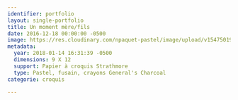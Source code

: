 ```yaml
---
identifier: portfolio
layout: single-portfolio
title: Un moment mère/fils
date: 2016-12-18 00:00:00 -0500
image: https://res.cloudinary.com/npaquet-pastel/image/upload/v1547501959/IMG_6568.jpg
metadata:
  year: 2018-01-14 16:31:39 -0500
  dimensions: 9 X 12
  support: Papier à croquis Strathmore
  type: Pastel, fusain, crayons General's Charcoal
categorie: croquis

---
```

